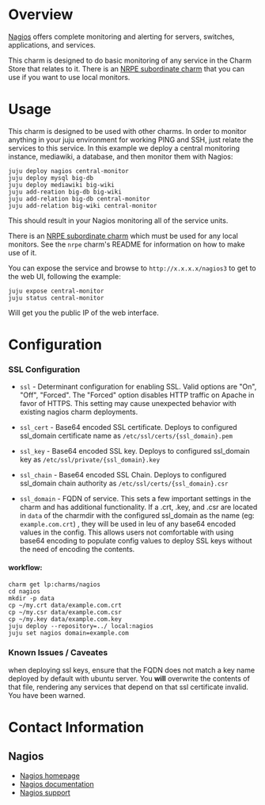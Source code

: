 # Overview

[Nagios](http://nagios.org) offers complete monitoring and alerting for servers, switches, applications, and services.

This charm is designed to do basic monitoring of any service in the Charm Store that relates to it. There is an [NRPE subordinate charm](https://jujucharms.com/precise/nrpe/) that you can use if you want to use local monitors.

# Usage

This charm is designed to be used with other charms. In order to monitor anything in your juju environment for working PING and SSH, just relate the services to this service. In this example we deploy a central monitoring instance, mediawiki, a database, and then monitor them with Nagios:

    juju deploy nagios central-monitor
    juju deploy mysql big-db
    juju deploy mediawiki big-wiki
    juju add-reation big-db big-wiki
    juju add-relation big-db central-monitor
    juju add-relation big-wiki central-monitor

This should result in your Nagios monitoring all of the service units.

There is an [NRPE subordinate charm](https://jujucharms.com/precise/nrpe/) which must be used for any local monitors.  See the `nrpe` charm's README for information on how to make use of it.

You can expose the service and browse to `http://x.x.x.x/nagios3` to get to the web UI, following the example:

    juju expose central-monitor
    juju status central-monitor

Will get you the public IP of the web interface.

# Configuration

### SSL Configuration

- `ssl` - Determinant configuration for enabling SSL. Valid options are "On", "Off", "Forced". The "Forced" option disables HTTP traffic on Apache in favor of HTTPS. This setting may cause unexpected behavior with existing nagios charm deployments.

- `ssl_cert` - Base64 encoded SSL certificate. Deploys to configured ssl_domain certificate name as `/etc/ssl/certs/{ssl_domain}.pem`

- `ssl_key` - Base64 encoded SSL key. Deploys to configured ssl_domain key as `/etc/ssl/private/{ssl_domain}.key`

- `ssl_chain` - Base64 encoded SSL Chain. Deploys to configured ssl_domain chain authority as `/etc/ssl/certs/{ssl_domain}.csr`

- `ssl_domain` - FQDN of service. This sets a few important settings in the charm and
has additional functionality. If a .crt, .key, and .csr are located in `data` of the charmdir with the configured ssl_domain as the name (eg: `example.com.crt`) , they will be used in leu of any base64 encoded values in the config. This allows users not comfortable with using base64 encoding to populate config values to deploy SSL keys without the need of encoding the contents.

#### workflow:

```
charm get lp:charms/nagios
cd nagios
mkdir -p data
cp ~/my.crt data/example.com.crt
cp ~/my.csr data/example.com.csr
cp ~/my.key data/example.com.key
juju deploy --repository=../ local:nagios
juju set nagios domain=example.com
```

### Known Issues / Caveates

when deploying ssl keys, ensure that the FQDN does not match a key name deployed by default with ubuntu server. You **will** overwrite the contents of that file, rendering any services that depend on that ssl certificate invalid. You have been warned.


<!--
The monitors interface expects three fields:

- `monitors` - YAML matching the monitors yaml spec. See example.monitors.yaml for more information.
- `target-id` - Assign any monitors to this target host definition.
- `target-address` - Optional, specifies the host of the target to monitor. This must be specified by at least one unit so that the intended target-id will be monitorable. -->


# Contact Information

## Nagios

- [Nagios homepage](http://nagios.org)
- [Nagios documentation](http://www.nagios.org/documentation)
- [Nagios support](http://www.nagios.org/support)
